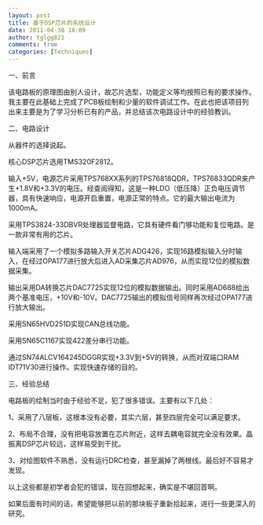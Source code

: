 ```yaml
---
layout: post
title: 基于DSP芯片的系统设计
date: 2011-04-30 18:09
author: tglgg821
comments: true
categories: [Techniques]
---
```

<p align="LEFT">一、前言</p>
<p align="LEFT">该电路板的原理图由别人设计，故芯片选型，功能定义等均按照已有的要求操作。我主要在此基础上完成了PCB板绘制和少量的软件调试工作。在此也把该项目列出来主要是为了学习分析已有的产品，并总结该次电路设计中的经验教训。</p>
<p align="LEFT">二、电路设计</p>
<p align="LEFT">从器件的选择说起。</p>
<p align="LEFT">核心DSP芯片选用TMS320F2812。</p>
<p align="LEFT">输入+5V，电源芯片采用TPS768XX系列的TPS76818QDR，TPS76833QDR来产生+1.8V和+3.3V的电压。经查阅得知，这是一种LDO（低压降）正负电压调节器，具有快速响应，电源开启重置，电源正常的特点。它的最大输出电流为1000mA。</p>
<p align="LEFT">采用TPS3824-33DBVR处理器监督电路，它具有硬件看门够功能和复位电路。是一款非常有用的芯片。</p>
<p align="LEFT">输入端采用了一个模拟多路输入开关芯片ADG426，实现16路模拟输入分时输入，在经过OPA177进行放大后进入AD采集芯片AD976，从而实现12位的模拟数据采集。</p>
<p align="LEFT">输出采用DA转换芯片DAC7725实现12位的模拟数据输出。同时采用AD688给出两个基准电压，+10V和-10V。DAC7725输出的模拟信号同样再次经过OPA177进行放大输出。</p>
<p align="LEFT">采用SN65HVD251D实现CAN总线功能。</p>
<p align="LEFT">采用SN65C1167实现422差分串行功能。</p>
<p align="LEFT">通过SN74ALCV164245DGGR实现+3.3V到+5V的转换，从而对双端口RAM IDT71V30进行操作。实现快速存储的目的。</p>
<p align="LEFT"></p>
<p align="LEFT">三、经验总结</p>
<p align="LEFT">电路板的绘制当时由于经验不足，犯了很多错误。主要有以下几处：</p>
<p align="LEFT">1、采用了八层板，这根本没有必要，其实六层，甚至四层完全可以满足要求。</p>
<p align="LEFT">2、布局不合理，没有把电容放置在芯片附近，这样去耦电容就完全没有效果。晶振离DSP芯片较远，这样易受到干扰。</p>
<p align="LEFT">3、对绘图软件不熟悉，没有运行DRC检查，甚至漏掉了两根线。最后好不容易才发现。</p>
<p align="LEFT">以上这些都是初学者会犯的错误，现在回想起来，确实是不堪回首啊。</p>
<p align="LEFT">如果后面有时间的话，希望能够把以前的那块板子重新拾起来，进行一些更深入的研究。</p>
